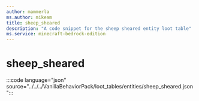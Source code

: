 ```yaml
---
author: mammerla
ms.author: mikeam
title: sheep_sheared
description: "A code snippet for the sheep sheared entity loot table"
ms.service: minecraft-bedrock-edition
---
```


# sheep_sheared

:::code language="json" source="../../../VanillaBehaviorPack/loot_tables/entities/sheep_sheared.json":::

